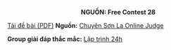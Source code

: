 **<center>NGUỒN: Free Contest 28</center>**

[Tải đề bài (PDF)](/statements/2174/palin.pdf)
**Nguồn:** [Chuyên Sơn La Online Judge](http://csloj.ddns.net/)

**Group giải đáp thắc mắc:** [Lập trình 24h](https://www.facebook.com/groups/1386904321519984)